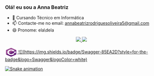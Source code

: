 ### Olá! eu sou a Anna Beatriz

- 🌱 Cursando Técnico em Informática
- 📫 Contacte-me no email: annabeatrizrodriguesoliveira5@gmail.com
- 😄 Pronome: ela\dela

<div align="center">
  <a href="https://github.com/rafaballerini">
  <img width="48%" src="https://github-readme-stats.vercel.app/api?username=annarodrig&show_icons=true&theme=dracula&include_all_commits=true&count_private=true"/>
  <img width="48%" src="https://github-readme-stats.vercel.app/api/top-langs/?username=annarodrig&layout=compact&langs_count=7&theme=dracula"/>
</div>

  <div style="display: inline_block"><br>
     <img align="center" alt="anna-Csharp" height="30" width="40" src="https://raw.githubusercontent.com/devicons/devicon/master/icons/csharp/csharp-original.svg">
     ![](https://img.shields.io/badge/Swagger-85EA2D?style=for-the-badge&logo=Swagger&logoColor=white)
    </div>
  
  ![Snake animation](https://github.com/annarodrig/annarodrig/blob/output/github-contribution-grid-snake.svg)
